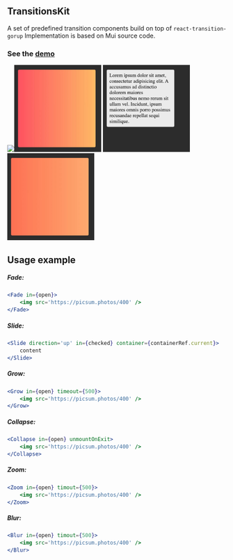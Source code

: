 ## TransitionsKit
A set of predefined transition components build on top of `react-transition-gorup`
Implementation is based on Mui source code.

### See the  [demo](https://denchiklut.github.io/transitions-kit)

<img width="200px" src="https://github.com/denchiklut/transitions-kit/blob/main/public/blur.gif?raw=true"/><img width="200px" src="https://github.com/denchiklut/transitions-kit/blob/main/public/slide.gif?raw=true"/>
<img width="200px" src="https://github.com/denchiklut/transitions-kit/blob/main/public/collapse.gif?raw=true"/><img width="200px" src="https://github.com/denchiklut/transitions-kit/blob/main/public/zoom.gif?raw=true"/>


## Usage example

##### Fade:
```jsx
<Fade in={open}>
    <img src='https://picsum.photos/400' />
</Fade>
```

##### Slide:
```jsx 
<Slide direction='up' in={checked} container={containerRef.current}>
    content
</Slide>
```

##### Grow:
```jsx
<Grow in={open} timeout={500}>
    <img src='https://picsum.photos/400' />
</Grow>

```

##### Collapse:
```jsx
<Collapse in={open} unmountOnExit>
    <img src='https://picsum.photos/400' />
</Collapse>
```

##### Zoom:

```jsx
<Zoom in={open} timout={500}>
    <img src='https://picsum.photos/400' />
</Zoom>
```

##### Blur:
```jsx
<Blur in={open} timout={500}>
    <img src='https://picsum.photos/400' />
</Blur>
```
